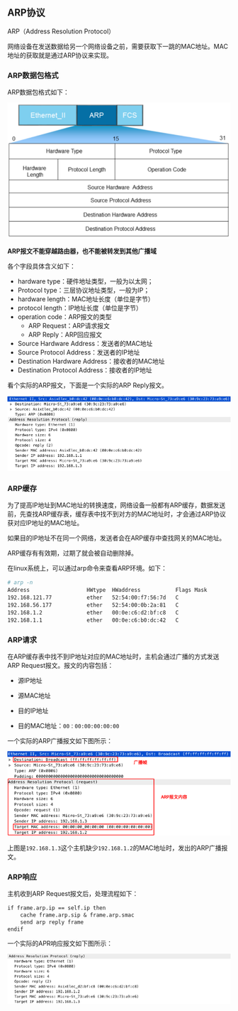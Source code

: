 ## ARP协议

ARP（Address Resolution Protocol）

网络设备在发送数据给另一个网络设备之前，需要获取下一跳的MAC地址。MAC地址的获取就是通过ARP协议来实现。



### ARP数据包格式

ARP数据包格式如下：

![image-20190222171518160](assets/image-20190222171518160.png)

**ARP报文不能穿越路由器，也不能被转发到其他广播域**

各个字段具体含义如下：

* hardware  type：硬件地址类型，一般为以太网；
* Protocol type：三层协议地址类型，一般为IP；
* hardware length：MAC地址长度（单位是字节）
* protocol length：IP地址长度（单位是字节）
* operation code：ARP报文的类型
  * ARP Request：ARP请求报文
  * ARP Reply：ARP回应报文
* Source Hardware Address：发送者的MAC地址
* Source Protocol Address：发送者的IP地址
* Destination Hardware Address：接收者的MAC地址
* Destination Protocol Address：接收者的IP地址

看个实际的ARP报文，下面是一个实际的ARP Reply报文。

![image-20190222173547325](assets/image-20190222173547325.png)

### ARP缓存

为了提高IP地址到MAC地址的转换速度，网络设备一般都有ARP缓存，数据发送前，先查找ARP缓存表，缓存表中找不到对方的MAC地址时，才会通过ARP协议获对应IP地址的MAC地址。

如果目的IP地址不在同一个网络，发送者会在ARP缓存中查找网关的MAC地址。

ARP缓存有有效期，过期了就会被自动删除掉。

在linux系统上，可以通过arp命令来查看ARP环境。如下：

```bash
# arp -n
Address                  HWtype  HWaddress           Flags Mask            Iface
192.168.121.77           ether   52:54:00:f7:56:7d   C                     virbr0
192.168.56.177           ether   52:54:00:0b:2a:81   C                     virbr1
192.168.1.2              ether   00:0e:c6:d2:bf:c8   C                     enp0s31f6
192.168.1.1              ether   00:0e:c6:b0:dc:42   C                     enp0s31f6
```

### ARP请求

在ARP缓存表中找不到IP地址对应的MAC地址时，主机会通过广播的方式发送ARP Request报文。报文的内容包括：

* 源IP地址
* 源MAC地址
* 目的IP地址

* 目的MAC地址：`00：00:00:00:00:00`

一个实际的ARP广播报文如下图所示：

![image-20190222175216330](assets/image-20190222175216330.png)

上图是`192.168.1.3`这个主机缺少`192.168.1.2`的MAC地址时，发出的ARP广播报文。

### ARP响应

主机收到ARP Request报文后，处理流程如下：

```
if frame.arp.ip == self.ip then
	cache frame.arp.sip & frame.arp.smac
	send arp reply frame
endif
```

一个实际的APR响应报文如下图所示：

![image-20190222181014486](assets/image-20190222181014486.png)

